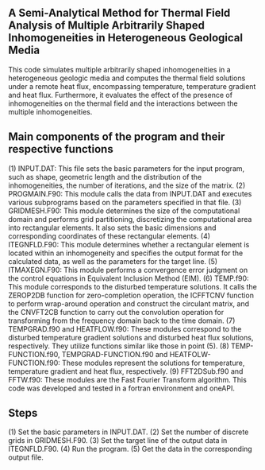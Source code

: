 ## A Semi-Analytical Method for Thermal Field Analysis of Multiple Arbitrarily Shaped Inhomogeneities in Heterogeneous Geological Media

This code simulates multiple arbitrarily shaped inhomogeneities in a heterogeneous geologic media and computes the thermal field solutions under a remote heat flux, encompassing temperature, temperature gradient and heat flux. Furthermore, it evaluates the effect of the presence of inhomogeneities on the thermal field and the interactions between the multiple inhomogeneities.

## Main components of the program and their respective functions
(1) INPUT.DAT: This file sets the basic parameters for the input program, such as shape, geometric length and the distribution of the inhomogeneities, the number of iterations, and the size of the matrix.
(2) PROGMAIN.F90: This module calls the data from INPUT.DAT and executes various subprograms based on the parameters specified in that file.
(3) GRIDMESH.F90: This module determines the size of the computational domain and performs grid partitioning, discretizing the computational area into rectangular elements. It also sets the basic dimensions and corresponding coordinates of these rectangular elements.
(4) ITEGNFLD.F90: This module determines whether a rectangular element is located within an inhomogeneity and specifies the output format for the calculated data, as well as the parameters for the target line.
(5) ITMAXEGN.F90: This module performs a convergence error judgment on the control equations in Equivalent Inclusion Method (EIM).
(6) TEMP.f90: This module corresponds to the disturbed temperature solutions. It calls the ZEROP2DB function for zero-completion operation, the ICFFTCNV function to perform wrap-around operation and construct the circulant matrix, and the CNVFT2CB function to carry out the convolution operation for transforming from the frequency domain back to the time domain. 
(7) TEMPGRAD.f90 and HEATFLOW.f90: These modules correspond to the disturbed temperature gradient solutions and disturbed heat flux solutions, respectively. They utilize functions similar like those in point (5).
(8) TEMP-FUNCTION.f90, TEMPGRAD-FUNCTION.f90 and HEATFOLW-FUNCTION.f90: These modules represent the solutions for temperature, temperature gradient and heat flux, respectively.
(9) FFT2DSub.f90 and FFTW.f90: These modules are the Fast Fourier Transform algorithm.
This code was developed and tested in a fortran environment and oneAPI.

## Steps
(1) Set the basic parameters in INPUT.DAT.
(2) Set the number of discrete grids in GRIDMESH.F90.
(3) Set the target line of the output data in ITEGNFLD.F90. 
(4) Run the program.
(5) Get the data in the corresponding output file.
